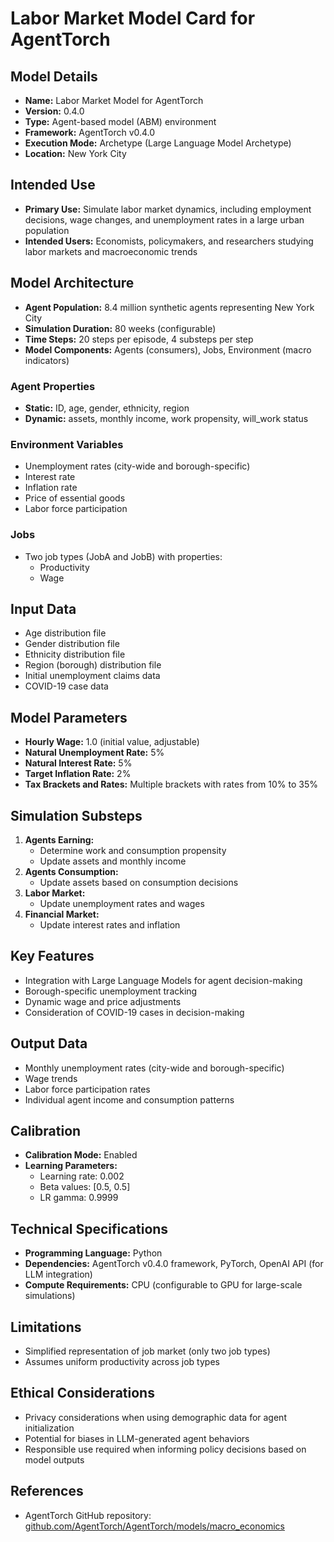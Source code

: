 # Labor Market Model Card for AgentTorch

## Model Details
- **Name:** Labor Market Model for AgentTorch
- **Version:** 0.4.0
- **Type:** Agent-based model (ABM) environment
- **Framework:** AgentTorch v0.4.0
- **Execution Mode:** Archetype (Large Language Model Archetype)
- **Location:** New York City

## Intended Use
- **Primary Use:** Simulate labor market dynamics, including employment decisions, wage changes, and unemployment rates in a large urban population
- **Intended Users:** Economists, policymakers, and researchers studying labor markets and macroeconomic trends

## Model Architecture
- **Agent Population:** 8.4 million synthetic agents representing New York City
- **Simulation Duration:** 80 weeks (configurable)
- **Time Steps:** 20 steps per episode, 4 substeps per step
- **Model Components:** Agents (consumers), Jobs, Environment (macro indicators)

### Agent Properties
- **Static:** ID, age, gender, ethnicity, region
- **Dynamic:** assets, monthly income, work propensity, will_work status

### Environment Variables
- Unemployment rates (city-wide and borough-specific)
- Interest rate
- Inflation rate
- Price of essential goods
- Labor force participation

### Jobs
- Two job types (JobA and JobB) with properties:
  - Productivity
  - Wage

## Input Data
- Age distribution file
- Gender distribution file
- Ethnicity distribution file
- Region (borough) distribution file
- Initial unemployment claims data
- COVID-19 case data

## Model Parameters
- **Hourly Wage:** 1.0 (initial value, adjustable)
- **Natural Unemployment Rate:** 5%
- **Natural Interest Rate:** 5%
- **Target Inflation Rate:** 2%
- **Tax Brackets and Rates:** Multiple brackets with rates from 10% to 35%

## Simulation Substeps
1. **Agents Earning:**
   - Determine work and consumption propensity
   - Update assets and monthly income
2. **Agents Consumption:**
   - Update assets based on consumption decisions
3. **Labor Market:**
   - Update unemployment rates and wages
4. **Financial Market:**
   - Update interest rates and inflation

## Key Features
- Integration with Large Language Models for agent decision-making
- Borough-specific unemployment tracking
- Dynamic wage and price adjustments
- Consideration of COVID-19 cases in decision-making

## Output Data
- Monthly unemployment rates (city-wide and borough-specific)
- Wage trends
- Labor force participation rates
- Individual agent income and consumption patterns

## Calibration
- **Calibration Mode:** Enabled
- **Learning Parameters:**
  - Learning rate: 0.002
  - Beta values: [0.5, 0.5]
  - LR gamma: 0.9999

## Technical Specifications
- **Programming Language:** Python
- **Dependencies:** AgentTorch v0.4.0 framework, PyTorch, OpenAI API (for LLM integration)
- **Compute Requirements:** CPU (configurable to GPU for large-scale simulations)

## Limitations
- Simplified representation of job market (only two job types)
- Assumes uniform productivity across job types

## Ethical Considerations
- Privacy considerations when using demographic data for agent initialization
- Potential for biases in LLM-generated agent behaviors
- Responsible use required when informing policy decisions based on model outputs

## References
- AgentTorch GitHub repository: [github.com/AgentTorch/AgentTorch/models/macro_economics](https://github.com/AgentTorch/AgentTorch/models/macro_economics)
